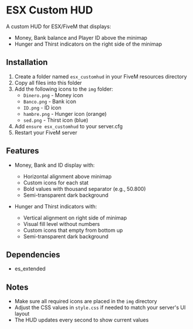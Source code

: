 # ESX Custom HUD

A custom HUD for ESX/FiveM that displays:
- Money, Bank balance and Player ID above the minimap
- Hunger and Thirst indicators on the right side of the minimap

## Installation

1. Create a folder named `esx_customhud` in your FiveM resources directory
2. Copy all files into this folder
3. Add the following icons to the `img` folder:
   - `Dinero.png` - Money icon
   - `Banco.png` - Bank icon
   - `ID.png` - ID icon
   - `hambre.png` - Hunger icon (orange)
   - `sed.png` - Thirst icon (blue)
4. Add `ensure esx_customhud` to your server.cfg
5. Restart your FiveM server

## Features

- Money, Bank and ID display with:
  - Horizontal alignment above minimap
  - Custom icons for each stat
  - Bold values with thousand separator (e.g., 50.800)
  - Semi-transparent dark background

- Hunger and Thirst indicators with:
  - Vertical alignment on right side of minimap
  - Visual fill level without numbers
  - Custom icons that empty from bottom up
  - Semi-transparent dark background

## Dependencies

- es_extended

## Notes

- Make sure all required icons are placed in the `img` directory
- Adjust the CSS values in `style.css` if needed to match your server's UI layout
- The HUD updates every second to show current values
